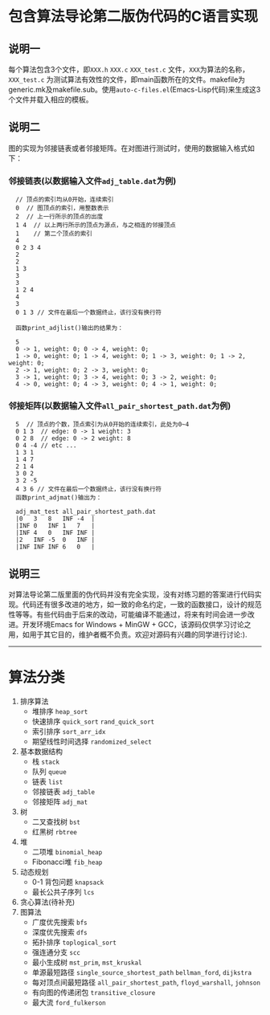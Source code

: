 # 包含算法导论第二版伪代码的C语言实现

## 说明一
每个算法包含3个文件，即`XXX.h` `XXX.c` `XXX_test.c` 文件，`XXX`为算法的名称，`XXX_test.c` 为测试算法有效性的文件，即main函数所在的文件。makefile为generic.mk及makefile.sub。使用`auto-c-files.el`(Emacs-Lisp代码)来生成这3个文件并载入相应的模板。

## 说明二
图的实现为邻接链表或者邻接矩阵。在对图进行测试时，使用的数据输入格式如下：
### 邻接链表(以数据输入文件`adj_table.dat`为例)

      // 顶点的索引均从0开始，连续索引
      0  // 图顶点的索引，用整数表示
      2  // 上一行所示的顶点的出度
      1 4  // 以上两行所示的顶点为源点，与之相连的邻接顶点
      1    // 第二个顶点的索引
      4
      0 2 3 4
      2
      2
      1 3
      3
      3
      1 2 4
      4
      3
      0 1 3 // 文件在最后一个数据终止，该行没有换行符

      函数print_adjlist()输出的结果为：

      5
      0 -> 1, weight: 0; 0 -> 4, weight: 0; 
      1 -> 0, weight: 0; 1 -> 4, weight: 0; 1 -> 3, weight: 0; 1 -> 2, weight: 0; 
      2 -> 1, weight: 0; 2 -> 3, weight: 0; 
      3 -> 1, weight: 0; 3 -> 4, weight: 0; 3 -> 2, weight: 0; 
      4 -> 0, weight: 0; 4 -> 3, weight: 0; 4 -> 1, weight: 0;

### 邻接矩阵(以数据输入文件`all_pair_shortest_path.dat`为例)

      5  // 顶点的个数，顶点索引为从0开始的连续索引，此处为0~4
      0 1 3  // edge: 0 -> 1 weight: 3
      0 2 8  // edge: 0 -> 2 weight: 8
      0 4 -4 // etc ...
      1 3 1
      1 4 7
      2 1 4
      3 0 2
      3 2 -5
      4 3 6 // 文件在最后一个数据终止，该行没有换行符
      函数print_adjmat()输出为：

      adj_mat_test all_pair_shortest_path.dat 
      |0   3   8   INF -4  |
      |INF 0   INF 1   7   |
      |INF 4   0   INF INF |
      |2   INF -5  0   INF |
      |INF INF INF 6   0   |

## 说明三
对算法导论第二版里面的伪代码并没有完全实现，没有对练习题的答案进行代码实现。代码还有很多改进的地方，如一致的命名约定，一致的函数接口，设计的规范性等等。有些代码由于后来的改动，可能编译不能通过，将来有时间会进一步改进。开发环境Emacs for Windows + MinGW + GCC，该源码仅供学习讨论之用，如用于其它目的，维护者概不负责。欢迎对源码有兴趣的同学进行讨论:).
***
# 算法分类
  1. 排序算法
     * 堆排序		    `heap_sort`
     * 快速排序		    `quick_sort` `rand_quick_sort`
     * 索引排序		    `sort_arr_idx`
     * 期望线性时间选择   `randomized_select` 
  2. 基本数据结构
     * 栈		`stack`
     * 队列		`queue`
     * 链表		`list`
     * 邻接链表		`adj_table`
     * 邻接矩阵		`adj_mat`
  3. 树
     * 二叉查找树	`bst`
     * 红黑树     	`rbtree`
  4. 堆
     * 二项堆		`binomial_heap`
     * Fibonacci堆	`fib_heap`
  5. 动态规划
     * 0-1 背包问题	`knapsack`
     * 最长公共子序列	`lcs`
  6. 贪心算法(待补充)
  7. 图算法
     * 广度优先搜索	`bfs`
     * 深度优先搜索	`dfs`
     * 拓扑排序		`toplogical_sort`
     * 强连通分支	`scc`
     * 最小生成树	`mst_prim`, `mst_kruskal`
     * 单源最短路径	`single_source_shortest_path` `bellman_ford`, `dijkstra`
     * 每对顶点间最短路径	`all_pair_shortest_path`, `floyd_warshall`, `johnson`
     * 有向图的传递闭包	`transitive_closure`    
     * 最大流		`ford_fulkerson`
      
